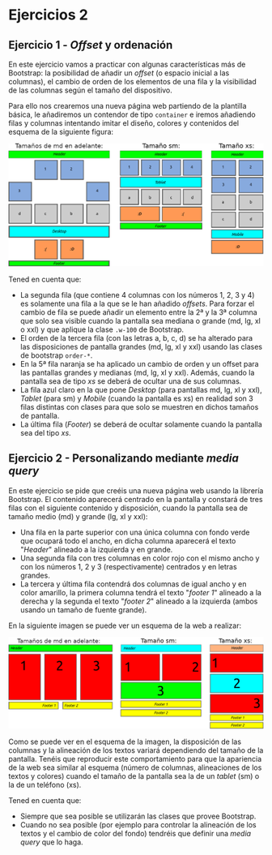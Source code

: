 # Ejercicios 2


## Ejercicio 1 - _Offset_ y ordenación

En este ejercicio vamos a practicar con algunas características más de Bootstrap: la posibilidad de añadir un _offset_ (o espacio inicial a las columnas), el cambio de orden de los elementos de una fila y la visibilidad de las columnas según el tamaño del dispositivo.

Para ello nos crearemos una nueva página web partiendo de la plantilla básica, le añadiremos un contendor de tipo `container` e iremos añadiendo filas y columnas intentando imitar el diseño, colores y contenidos del esquema de la siguiente figura:

![](assets/ejercicios/ejercicio-1-2.png)

Tened en cuenta que:

* La segunda fila (que contiene 4 columnas con los números 1, 2, 3 y 4) es solamente una fila a la que se le han añadido _offsets_. Para forzar el cambio de fila se puede añadir un elemento entre la 2ª y la 3ª columna que solo sea visible cuando la pantalla sea mediana o grande (md, lg, xl o xxl) y que aplique la clase `.w-100` de Bootstrap.
* El orden de la tercera fila (con las letras a, b, c, d) se ha alterado para las disposiciones de pantalla grandes (md, lg, xl y xxl) usando las clases de bootstrap  `order-*`.
* En la 5ª fila naranja se ha aplicado un cambio de orden y un offset para las pantallas grandes y medianas (md, lg, xl y xxl). Además, cuando la pantalla sea de tipo _xs_ se deberá de ocultar una de sus columnas.
* La fila azul claro en la que pone _Desktop_ (para pantallas md, lg, xl y xxl), _Tablet_ (para sm) y _Mobile_ (cuando la pantalla es xs) en realidad son 3 filas distintas con clases para que solo se muestren en dichos tamaños de pantalla.
* La última fila (_Footer_) se deberá de ocultar solamente cuando la pantalla sea del tipo _xs_.

## Ejercicio 2 - Personalizando mediante _media query_

En este ejercicio se pide que creéis una nueva página web usando la librería Bootstrap. El contenido aparecerá centrado en la pantalla y constará de tres filas con el siguiente contenido y disposición, cuando la pantalla sea de tamaño medio (md) y grande (lg, xl y xxl):

* Una fila en la parte superior con una única columna con fondo verde que ocupará todo el ancho, en dicha columna aparecerá el texto "_Header_" alineado a la izquierda y en grande.
* Una segunda fila con tres columnas en color rojo con el mismo ancho y con los números 1, 2 y 3 (respectivamente) centrados y en letras grandes.
* La tercera y última fila contendrá dos columnas de igual ancho y en color amarillo, la primera columna tendrá el texto "_footer 1_" alineado a la derecha y la segunda el texto "_footer 2_" alineado a la izquierda (ambos usando un tamaño de fuente grande).

En la siguiente imagen se puede ver un esquema de la web a realizar:

![](assets/ejercicios/ejercicio-1-3.png)

Como se puede ver en el esquema de la imagen, la disposición de las columnas y la alineación de los textos variará dependiendo del tamaño de la pantalla. Tenéis que reproducir este comportamiento para que la apariencia de la web sea similar al esquema (número de columnas, alineaciones de los textos y colores) cuando el tamaño de la pantalla sea la de un _tablet_ (sm) o la de un teléfono (xs).

Tened en cuenta que:

* Siempre que sea posible se utilizarán las clases que provee Bootstrap.
* Cuando no sea posible (por ejemplo para controlar la alineación de los textos y el cambio de color del fondo) tendréis que definir una _media query_ que lo haga.



